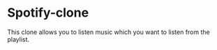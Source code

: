 # Spotify-clone

This clone allows you to listen music which you want to listen from the playlist.

